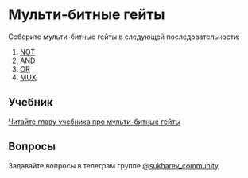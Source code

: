 # Мульти-битные гейты

Соберите мульти-битные гейты в следующей последовательности:

1. [NOT](01-Not/Not16.hdl)
2. [AND](02-And/And16.hdl)
3. [OR](03-Or/Or16.hdl)
4. [MUX](04-Mux/Mux16.hdl)

## Учебник

[Читайте главу учебника про мульти-битные гейты](https://www.sukharev.io/app/courses/cs-part-1/gates/multi-bit)

## Вопросы

Задавайте вопросы в телеграм группе [@sukharev_community](https://www.t.me/sukharev_community)
